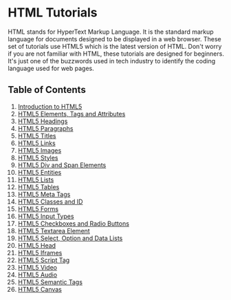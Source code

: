 # HTML Tutorials


HTML stands for HyperText Markup Language. It is the standard markup language for documents designed to be displayed in a web browser. 
These set of tutorials use HTML5 which is the latest version of HTML. Don't worry if you are not familiar with HTML, these tutorials are designed for beginners.
It's just one of the buzzwords used in tech industry to identify the coding language used for web pages.

## Table of Contents

1. [Introduction to HTML5](introduction/index.md)
2. [HTML5 Elements, Tags and Attributes](elements-tags-attributes/index.md)
3. [HTML5 Headings](headings/index.md)
4. [HTML5 Paragraphs](paragraphs/index.md)
5. [HTML5 Titles](titles/index.md)
6. [HTML5 Links](links/index.md)
7. [HTML5 Images](images/index.md)
8. [HTML5 Styles](styles/index.md)
9. [HTML5 Div and Span Elements](div-and-span/index.md)
10. [HTML5 Entities](entities/index.md)
11. [HTML5 Lists](lists/index.md)
12. [HTML5 Tables](tables/index.md)
13. [HTML5 Meta Tags](meta-tags/index.md)
14. [HTML5 Classes and ID](classes-and-id/index.md)
15. [HTML5 Forms](forms/index.md)
16. [HTML5 Input Types](input-types/index.md)
17. [HTML5 Checkboxes and Radio Buttons](checkboxes-radio-buttons/index.md)
18. [HTML5 Textarea Element](textarea/index.md)
19. [HTML5 Select, Option and Data Lists](select-option-datalist/index.md)
20. [HTML5 Head](head/index.md)
21. [HTML5 Iframes](iframes/index.md)
22. [HTML5 Script Tag](script/index.md)
23. [HTML5 Video](video/index.md)
24. [HTML5 Audio](audio/index.md)
25. [HTML5 Semantic Tags](semantic-tags/index.md)
26. [HTML5 Canvas](canvas/index.md)
